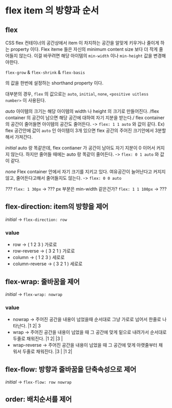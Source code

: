 # flex item 의 방향과 순서
## flex
CSS flex 컨테이너의 공간상에서 item 이 차지하는 공간을 알맞게 키우거나  줄이게 하는 property 이다.
Flex iteme 들은 자신의 minimum content size 보다 더 작게 줄어들지 않는다. 이걸 바꾸려면 해당 아이템의 `min-width` 이나 `min-height` 값을 변경해야한다.

`flex-grow` & `flex-shrink` & `flex-basis`

의 값을 한번에 설정하는 shorthand property 이다.

대부분의 경우, `flex` 의 값으로는 `auto`, `initial`, `none`, `<positive uitless number>` 이 사용된다.

*auto*
아이템의 크기는 해당 아이템의 width 나 height 의 크기로 만들어진다. /flex container 의 공간이 남으면 해당 공간에 대하여 자기 지분을 받는다./  flex container 의 공간이 줄어들면 아이템의 공간도 줄어든다. 
-> `flex: 1 1 auto` 와 값이 같다.
Ex) flex 공간안에 값이 `auto` 인 아이템이 3개 있으면 flex 공간의 주어진 크기안에서 3분할 해서 가져간다.

*initial*
auto 랑 똑같은데, flex contianer 가 공간이 남아도 자기 지분이 0 이어서 커지지 않는다. 하지만 줄어들 때에는 auto 랑 똑같이 줄어든다.
-> `flex: 0 1 auto` 와 값이 같다.

*none*
Flex container 안에서 자기 크기를 지키고 있다. 여유공간이 늘어난다고 커지지 않고, 줄어든다고해서 줄어들지도 않는다.
-> `flex: 0 0 auto`

*???*
`flex: 1 30px` -> ??? px 부분은 min-width 같은건가?
`flex: 1 1 100px` -> ???

## flex-direction: item의 방향을 제어
*initial* -> `flex-direction: row`
### value
* row -> ( 1  2  3 ) 가로로
* row-reverse -> ( 3  2  1 ) 가로로
* column -> ( 1  2  3 ) 세로로
* column-reverse -> ( 3  2  1 ) 세로로

## flex-wrap: 줄바꿈을 제어
*initial* -> `flex-wrap: nowrap`
### value
* nowrap -> 주어진 공간을 내용이 넘었을때 순서대로 그냥 가로로 넘어서 한줄로 나타난다.
|1	2|	3
* wrap -> 주어진 공간을 내용이 넘었을 때  그 공간에 맞게 밑으로 내려가서 순서대로 두줄로 채워진다.
|1	2|
|3	  |
* wrap-reverse -> 주어진 공간을 내용이 넘었을 때 그 공간에 맞게 아랫줄부터 채워서 두줄로 채워진다.
|3	  |
|1	2|

## flex-flow: 방향과 줄바꿈을 단축속성으로 제어
*initial* -> `flex-flow: row nowrap`

## order: 배치순서를 제어

